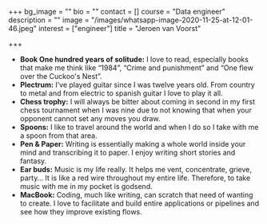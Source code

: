 +++
bg_image = ""
bio = ""
contact = []
course = "Data engineer"
description = ""
image = "/images/whatsapp-image-2020-11-25-at-12-01-46.jpeg"
interest = ["engineer"]
title = "Jeroen van Voorst"

+++
* **Book One hundred years of solitude:** I love to read, especially books that make me think like “1984”, “Crime and punishment” and “One flew over the Cuckoo's Nest”.
* **Plectrum:** I’ve played guitar since I was twelve years old. From country to metal and from electric to spanish guitar I love to play it all.
* **Chess trophy:** I will always be bitter about coming in second in my first chess tournament when I was nine due to not knowing that when your opponent cannot set any moves you draw.
* **Spoons:** I like to travel around the world and when I do so I take with me a spoon from that area.
* **Pen & Paper:** Writing is essentially making a whole world inside your mind and transcribing it to paper. I enjoy writing short stories and fantasy.
* **Ear buds:** Music is my life really. It helps me vent, concentrate, grieve, party… It is like a red wire throughout my entire life. Therefore, to take music with me in my pocket is godsend.
* **MacBook:** Coding, much like writing, can scratch that need of wanting to create. I love to facilitate and build entire applications or pipelines and see how they improve existing flows.